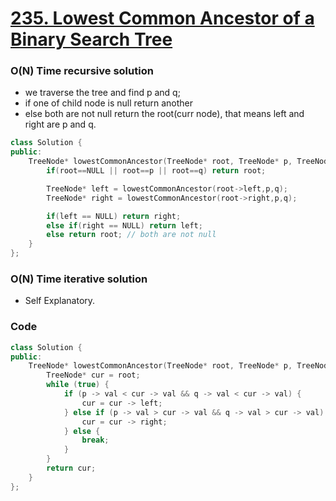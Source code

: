# [235. Lowest Common Ancestor of a Binary Search Tree](https://leetcode.com/problems/lowest-common-ancestor-of-a-binary-search-tree/)

### O(N) Time recursive solution

-   we traverse the tree and find p and q;
-   if one of child node is null return another
-   else both are not null return the root(curr node), that means left and right are p and q.

```cpp
class Solution {
public:
    TreeNode* lowestCommonAncestor(TreeNode* root, TreeNode* p, TreeNode* q) {
        if(root==NULL || root==p || root==q) return root;

        TreeNode* left = lowestCommonAncestor(root->left,p,q);
        TreeNode* right = lowestCommonAncestor(root->right,p,q);

        if(left == NULL) return right;
        else if(right == NULL) return left;
        else return root; // both are not null
    }
};
```

### O(N) Time iterative solution

-   Self Explanatory.

### Code

```cpp
class Solution {
public:
    TreeNode* lowestCommonAncestor(TreeNode* root, TreeNode* p, TreeNode* q) {
        TreeNode* cur = root;
        while (true) {
            if (p -> val < cur -> val && q -> val < cur -> val) {
                cur = cur -> left;
            } else if (p -> val > cur -> val && q -> val > cur -> val) {
                cur = cur -> right;
            } else {
                break;
            }
        }
        return cur;
    }
};
```
